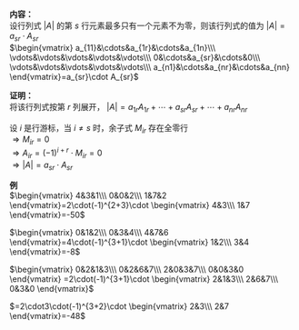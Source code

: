 **内容：**    
设行列式 $|A|$ 的第 $s$ 行元素最多只有一个元素不为零，则该行列式的值为 $|A|=a_{sr}\cdot A_{sr}$     
 $\begin{vmatrix}    
a_{11}&\cdots&a_{1r}&\cdots&a_{1n}\\\     
\vdots&\vdots&\vdots&\vdots&\vdots\\\     
0&\cdots&a_{sr}&\cdots&0\\\     
\vdots&\vdots&\vdots&\vdots&\vdots\\\     
a_{n1}&\cdots&a_{nr}&\cdots&a_{nn}    
\end{vmatrix}=a_{sr}\cdot A_{sr}$     
    
**证明：**    
将该行列式按第 $r$ 列展开， $|A|=a_{1r}A_{1r}+\cdots+a_{sr}A_{sr}+\cdots+a_{nr}A_{nr}$     
    
设 $i$ 是行游标，当 $i\neq s$ 时，余子式 $M_{ir}$ 存在全零行    
 $\Rightarrow M_{ir}=0$     
 $\Rightarrow A_{ir}=(-1)^{i+r}\cdot M_{ir}=0$     
 $\Rightarrow|A|=a_{sr}\cdot A_{sr}$     
    
**例**    
 $\begin{vmatrix}    
4&3&1\\\     
0&0&2\\\     
1&7&2    
\end{vmatrix}=2\cdot(-1)^{2+3}\cdot    
\begin{vmatrix}    
4&3\\\     
1&7    
\end{vmatrix}=-50$     
    
 $\begin{vmatrix}    
0&1&2\\\     
0&3&4\\\     
4&7&6    
\end{vmatrix}=4\cdot(-1)^{3+1}\cdot    
\begin{vmatrix}    
1&2\\\     
3&4    
\end{vmatrix}=-8$     
    
 $\begin{vmatrix}    
0&2&1&3\\\     
0&2&6&7\\\     
2&0&3&7\\\     
0&0&3&0    
\end{vmatrix}    
=2\cdot(-1)^{3+1}\cdot    
\begin{vmatrix}    
2&1&3\\\     
2&6&7\\\     
0&3&0    
\end{vmatrix}$     
    
 $=2\cdot3\cdot(-1)^{3+2}\cdot    
\begin{vmatrix}    
2&3\\\     
2&7    
\end{vmatrix}=-48$     
